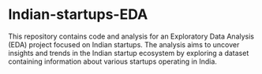 # Indian-startups-EDA
This repository contains code and analysis for an Exploratory Data Analysis (EDA) project focused on Indian startups. The analysis aims to uncover insights and trends in the Indian startup ecosystem by exploring a dataset containing information about various startups operating in India.
